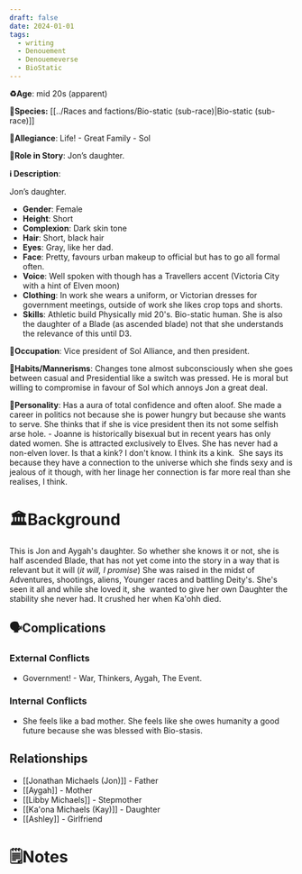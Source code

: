 ```yaml
---
draft: false
date: 2024-01-01
tags:
  - writing
  - Denouement
  - Denouemeverse
  - BioStatic
---
```


**♻️Age**: mid 20s (apparent)

👾**Species:** [[../Races and factions/Bio-static (sub-race)|Bio-static (sub-race)]]

🏅**Allegiance**:  Life! - Great Family - Sol

**🎲Role in Story**: Jon’s daughter.

**ℹ️ Description**: 

Jon’s daughter.

* **Gender**:  Female
* **Height**:  Short
* **Complexion**:  Dark skin tone
* **Hair**: Short, black hair
* **Eyes**:  Gray, like her dad.
* **Face**: Pretty, favours urban makeup to official but has to go all formal often.
* **Voice**: Well spoken with though has a Travellers accent (Victoria City with a hint of Elven moon)
* **Clothing**:  In work she wears a uniform, or Victorian dresses for government meetings, outside of work she likes crop tops and shorts.
* **Skills**: Athletic build Physically mid 20's. Bio-static human. She is also the daughter of a Blade (as ascended blade) not that she understands the relevance of this until D3.

**💼Occupation**: Vice president of Sol Alliance, and then president.

**🎺Habits/Mannerisms**: Changes tone almost subconsciously when she goes between casual and Presidential like a switch was pressed. He is moral but willing to compromise in favour of Sol which annoys Jon a great deal.

**🧨Personality**: Has a aura of total confidence and often aloof. She made a career in politics not because she is power hungry but because she wants to serve. She thinks that if she is vice president then its not some selfish arse hole. - Joanne is historically bisexual but in recent years has only dated women. She is attracted exclusively to Elves. She has never had a non-elven lover. Is that a kink? I don't know. I think its a kink.  She says its because they have a connection to the universe which she finds sexy and is jealous of it though, with her linage her connection is far more real than she realises, I think.

# 🏛️Background

This is Jon and Aygah's daughter. So whether she knows it or not, she is half ascended Blade, that has not yet come into the story in a way that is relevant but it will (*it will, I promise*) She was raised in the midst of Adventures, shootings, aliens, Younger races and battling Deity's. She's seen it all and while she loved it, she  wanted to give her own Daughter the stability she never had. It crushed her when Ka'ohh died.

## 🗣️Complications

### **External Conflicts**

- Government! - War, Thinkers, Aygah, The Event.

### **Internal Conflicts**

- She feels like a bad mother. She feels like she owes humanity a good future because she was blessed with Bio-stasis.

## Relationships

- [[Jonathan Michaels (Jon)]] - Father
- [[Aygah]] - Mother
- [[Libby Michaels]] - Stepmother 
- [[Ka'ona Michaels (Kay)]] - Daughter 
- [[Ashley]] - Girlfriend

# 🗒️Notes